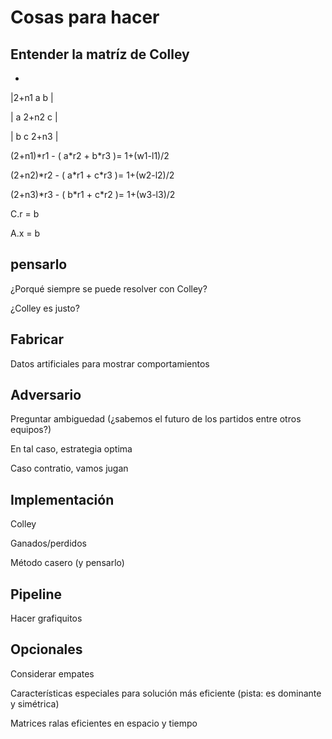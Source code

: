 # Cosas para hacer

## Entender la matríz de Colley

- 

|2+n1        a            b     |

|  a        2+n2          c     |

|  b         c          2+n3    |

(2+n1)\*r1 - ( a\*r2  +  b\*r3  )=   1+(w1-l1)/2

(2+n2)\*r2 - ( a\*r1  +  c\*r3  )=   1+(w2-l2)/2

(2+n3)\*r3 - ( b\*r1  +  c\*r2  )=   1+(w3-l3)/2   


C.r = b

A.x = b 


## pensarlo

¿Porqué siempre se puede resolver con Colley?

¿Colley es justo?


## Fabricar

Datos artificiales para mostrar comportamientos


## Adversario

Preguntar ambiguedad (¿sabemos el futuro de los partidos entre otros equipos?)

En tal caso, estrategia optima

Caso contratio, vamos jugan


## Implementación

Colley

Ganados/perdidos

Método casero (y pensarlo)


## Pipeline

Hacer grafiquitos


## Opcionales

Considerar empates

Características especiales para solución más eficiente (pista: es dominante y simétrica)

Matrices ralas eficientes en espacio y tiempo
